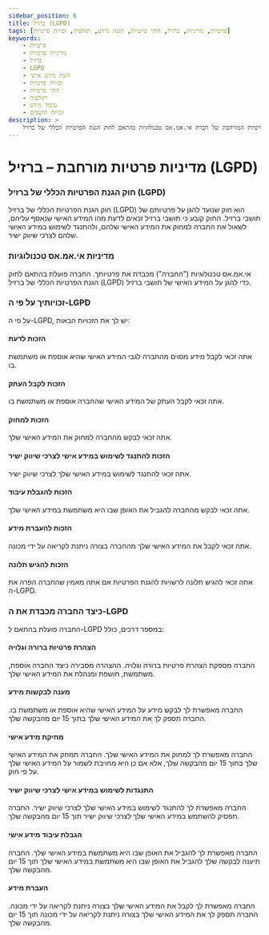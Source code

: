 ```yaml
---
sidebar_position: 6
title: ברזיל (LGPD)
tags: [פרטיות, מדיניות, ברזיל, חוקי פרטיות, הגנת מידע, רגולציה, זכויות פרטיות]
keywords:
    - פרטיות
    - מדיניות פרטיות
    - ברזיל
    - LGPD
    - הגנת מידע אישי
    - זכויות פרטיות
    - חוקי פרטיות
    - רגולציה
    - עיבוד מידע
    - זכויות תושבים
description: >
    מסמך זה מתאר את מדיניות הפרטיות המורחבת של חברת אי.אמ.אס טכנולוגיות בהתאם לחוק הגנת הפרטיות הכללי של ברזיל (LGPD), כולל פירוט על זכויות תושבי ברזיל והאופן שבו החברה פועלת בהתאם לדרישות החוק.
---
```



# מדיניות פרטיות מורחבת – ברזיל (LGPD) 

### חוק הגנת הפרטיות הכללי של ברזיל (LGPD)

חוק הגנת הפרטיות הכללי של ברזיל (LGPD) הוא חוק שנועד להגן על פרטיותם של תושבי ברזיל. החוק קובע כי תושבי ברזיל זכאים לדעת מהו המידע האישי שנאסף עליהם, לשאול את החברה למחוק את המידע האישי שלהם, ולהתנגד לשימוש במידע האישי שלהם לצרכי שיווק ישיר.

### מדיניות אי.אמ.אס טכנולוגיות

אי.אמ.אס טכנולוגיות ("החברה") מכבדת את פרטיותך. החברה פועלת בהתאם לחוק הגנת הפרטיות הכללי של ברזיל (LGPD) כדי להגן על המידע האישי של תושבי ברזיל.

### זכויותיך על פי ה-LGPD

על פי ה-LGPD, יש לך את הזכויות הבאות:

#### הזכות לדעת

אתה זכאי לקבל מידע מסוים מהחברה לגבי המידע האישי שהיא אוספת או משתמשת בו.

#### הזכות לקבל העתק

אתה זכאי לקבל העתק של המידע האישי שהחברה אוספת או משתמשת בו.

#### הזכות למחוק

אתה זכאי לבקש מהחברה למחוק את המידע האישי שלך.

#### הזכות להתנגד לשימוש במידע אישי לצרכי שיווק ישיר

אתה זכאי להתנגד לשימוש במידע האישי שלך לצרכי שיווק ישיר.

#### הזכות להגבלת עיבוד

אתה זכאי לבקש מהחברה להגביל את האופן שבו היא משתמשת במידע האישי שלך.

#### הזכות להעברת מידע

אתה זכאי לקבל את המידע האישי שלך מהחברה בצורה ניתנת לקריאה על ידי מכונה.

#### הזכות להגיש תלונה

אתה זכאי להגיש תלונה לרשויות להגנת הפרטיות אם אתה מאמין שהחברה הפרה את ה-LGPD.

### כיצד החברה מכבדת את ה-LGPD

החברה פועלת בהתאם ל-LGPD במספר דרכים, כולל:

#### הצהרת פרטיות ברורה וגלויה

החברה מספקת הצהרת פרטיות ברורה וגלויה. ההצהרה מסבירה כיצד החברה אוספת, משתמשת, חושפת ומנהלת את המידע האישי שלך.

#### מענה לבקשות מידע

החברה מאפשרת לך לבקש מידע על המידע האישי שהיא אוספת או משתמשת בו. החברה תספק לך את המידע האישי שלך בתוך 15 יום מהבקשה שלך.

#### מחיקת מידע אישי

החברה מאפשרת לך למחוק את המידע האישי שלך. החברה תמחק את המידע האישי שלך בתוך 15 יום מהבקשה שלך, אלא אם כן היא מחויבת לשמור על המידע האישי שלך על פי חוק.

#### התנגדות לשימוש במידע אישי לצרכי שיווק ישיר

החברה מאפשרת לך להתנגד לשימוש במידע האישי שלך לצרכי שיווק ישיר. החברה תפסיק להשתמש במידע האישי שלך לצרכי שיווק ישיר תוך 15 יום מהבקשה שלך.

#### הגבלת עיבוד מידע אישי

החברה מאפשרת לך להגביל את האופן שבו היא משתמשת במידע האישי שלך. החברה תיענה לבקשה שלך להגביל את האופן שבו היא משתמשת במידע האישי שלך תוך 15 יום מהבקשה שלך.

#### העברת מידע

החברה מאפשרת לך לקבל את המידע האישי שלך בצורה ניתנת לקריאה על ידי מכונה. החברה תספק לך את המידע האישי שלך בצורה ניתנת לקריאה על ידי מכונה תוך 15 יום מהבקשה שלך.